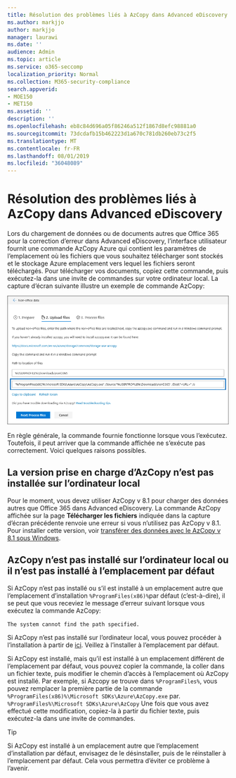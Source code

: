 ```yaml
---
title: Résolution des problèmes liés à AzCopy dans Advanced eDiscovery
ms.author: markjjo
author: markjjo
manager: laurawi
ms.date: ''
audience: Admin
ms.topic: article
ms.service: o365-seccomp
localization_priority: Normal
ms.collection: M365-security-compliance
search.appverid:
- MOE150
- MET150
ms.assetid: ''
description: ''
ms.openlocfilehash: eb8c84d696a05f86246a512f1867d8efc98881a0
ms.sourcegitcommit: 73dcdafb15b462223d1a670c781db260eb73c2f5
ms.translationtype: MT
ms.contentlocale: fr-FR
ms.lasthandoff: 08/01/2019
ms.locfileid: "36048089"
---
```

# <a name="troubleshoot-azcopy-in-advanced-ediscovery"></a>Résolution des problèmes liés à AzCopy dans Advanced eDiscovery

Lors du chargement de données ou de documents autres que Office 365 pour la correction d’erreur dans Advanced eDiscovery, l’interface utilisateur fournit une commande AzCopy Azure qui contient les paramètres de l’emplacement où les fichiers que vous souhaitez télécharger sont stockés et le stockage Azure emplacement vers lequel les fichiers seront téléchargés. Pour télécharger vos documents, copiez cette commande, puis exécutez-la dans une invite de commandes sur votre ordinateur local.  La capture d’écran suivante illustre un exemple de commande AzCopy:

![Télécharger des fichiers non-Office 365](../media/46ba68f6-af11-4e70-bb91-5fc7973516e3.png)

En règle générale, la commande fournie fonctionne lorsque vous l’exécutez. Toutefois, il peut arriver que la commande affichée ne s’exécute pas correctement. Voici quelques raisons possibles.

## <a name="the-supported-version-of-azcopy-isnt-installed-on-the-local-computer"></a>La version prise en charge d’AzCopy n’est pas installée sur l’ordinateur local

Pour le moment, vous devez utiliser AzCopy v 8.1 pour charger des données autres que Office 365 dans Advanced eDiscovery. La commande AzCopy affichée sur la page **Télécharger les fichiers** indiquée dans la capture d’écran précédente renvoie une erreur si vous n’utilisez pas AzCopy v 8.1. Pour installer cette version, voir [transférer des données avec le AzCopy v 8.1 sous Windows](https://docs.microsoft.com/previous-versions/azure/storage/storage-use-azcopy).

## <a name="azcopy-isnt-installed-on-the-local-computer-or-its-not-installed-in-the-default-location"></a>AzCopy n’est pas installé sur l’ordinateur local ou il n’est pas installé à l’emplacement par défaut

Si AzCopy n’est pas installé ou s’il est installé à un emplacement autre que l’emplacement d’installation `%ProgramFiles(x86)%`par défaut (c’est-à-dire), il se peut que vous receviez le message d’erreur suivant lorsque vous exécutez la commande AzCopy:

    The system cannot find the path specified.

Si AzCopy n’est pas installé sur l’ordinateur local, vous pouvez procéder à l’installation à partir de [ici](https://docs.microsoft.com/previous-versions/azure/storage/storage-use-azcopy). Veillez à l’installer à l’emplacement par défaut.

Si AzCopy est installé, mais qu’il est installé à un emplacement différent de l’emplacement par défaut, vous pouvez copier la commande, la coller dans un fichier texte, puis modifier le chemin d’accès à l’emplacement où AzCopy est installé. Par exemple, si Azcopy se trouve dans `%ProgramFiles%`, vous pouvez remplacer la première partie de la commande `%ProgramFiles(x86)%\Microsoft SDKs\Azure\AzCopy.exe` par. `%ProgramFiles%\Microsoft SDKs\Azure\AzCopy` Une fois que vous avez effectué cette modification, copiez-la à partir du fichier texte, puis exécutez-la dans une invite de commandes.

> [!TIP]
> Si AzCopy est installé à un emplacement autre que l’emplacement d’installation par défaut, envisagez de le désinstaller, puis de le réinstaller à l’emplacement par défaut. Cela vous permettra d’éviter ce problème à l’avenir.
